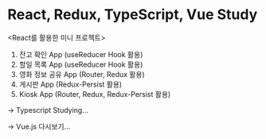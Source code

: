 # React, Redux, TypeScript, Vue Study

<React를 활용한 미니 프로젝트>
1. 잔고 확인 App (useReducer Hook 활용)
2. 할일 목록 App (useReducer Hook 활용)
3. 영화 정보 공유 App (Router, Redux 활용)
4. 게시판 App (Redux-Persist 활용)
5. Kiosk App (Router, Redux, Redux-Persist 활용)

-> Typescript Studying...

-> Vue.js 다시보기...